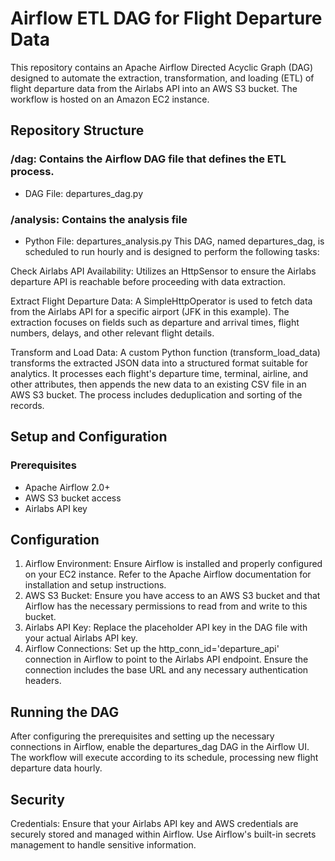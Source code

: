 # Airflow ETL DAG for Flight Departure Data
This repository contains an Apache Airflow Directed Acyclic Graph (DAG) designed to automate the extraction, transformation, and loading (ETL) of flight departure data from the Airlabs API into an AWS S3 bucket. The workflow is hosted on an Amazon EC2 instance.

## Repository Structure
### /dag: Contains the Airflow DAG file that defines the ETL process.
- DAG File: departures_dag.py
### /analysis: Contains the analysis file 
- Python File: departures_analysis.py
This DAG, named departures_dag, is scheduled to run hourly and is designed to perform the following tasks:

Check Airlabs API Availability: Utilizes an HttpSensor to ensure the Airlabs departure API is reachable before proceeding with data extraction.

Extract Flight Departure Data: A SimpleHttpOperator is used to fetch data from the Airlabs API for a specific airport (JFK in this example). The extraction focuses on fields such as departure and arrival times, flight numbers, delays, and other relevant flight details.

Transform and Load Data: A custom Python function (transform_load_data) transforms the extracted JSON data into a structured format suitable for analytics. It processes each flight's departure time, terminal, airline, and other attributes, then appends the new data to an existing CSV file in an AWS S3 bucket. The process includes deduplication and sorting of the records.

## Setup and Configuration
### Prerequisites
- Apache Airflow 2.0+
- AWS S3 bucket access
- Airlabs API key
## Configuration
1. Airflow Environment: Ensure Airflow is installed and properly configured on your EC2 instance. Refer to the Apache Airflow documentation for installation and setup instructions.
2. AWS S3 Bucket: Ensure you have access to an AWS S3 bucket and that Airflow has the necessary permissions to read from and write to this bucket.
3. Airlabs API Key: Replace the placeholder API key in the DAG file with your actual Airlabs API key.
4. Airflow Connections: Set up the http_conn_id='departure_api' connection in Airflow to point to the Airlabs API endpoint. Ensure the connection includes the base URL and any necessary authentication headers.

## Running the DAG
After configuring the prerequisites and setting up the necessary connections in Airflow, enable the departures_dag DAG in the Airflow UI. The workflow will execute according to its schedule, processing new flight departure data hourly.

## Security
Credentials: Ensure that your Airlabs API key and AWS credentials are securely stored and managed within Airflow. Use Airflow's built-in secrets management to handle sensitive information.
